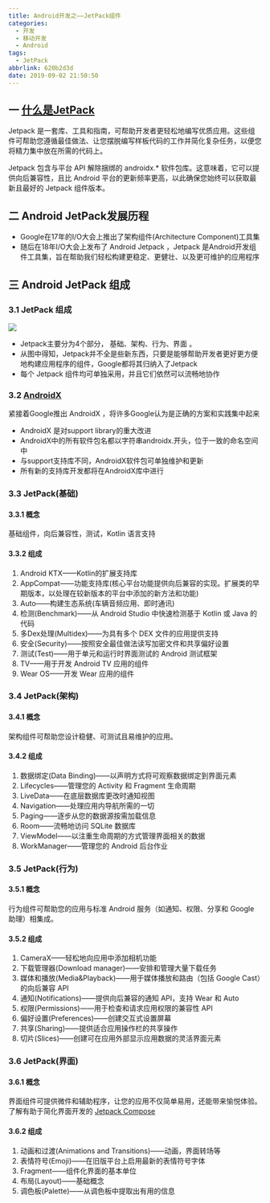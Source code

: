 ```yaml
---
title: Android开发之——JetPack组件
categories:
  - 开发
  - 移动开发
  - Android
tags:
  - JetPack
abbrlink: 620b2d3d
date: 2019-09-02 21:50:50
---
```

## 一 [什么是JetPack][1]
Jetpack 是一套库、工具和指南，可帮助开发者更轻松地编写优质应用。这些组件可帮助您遵循最佳做法、让您摆脱编写样板代码的工作并简化复杂任务，以便您将精力集中放在所需的代码上。


Jetpack 包含与平台 API 解除捆绑的 androidx.* 软件包库。这意味着，它可以提供向后兼容性，且比 Android 平台的更新频率更高，以此确保您始终可以获取最新且最好的 Jetpack 组件版本。

<!--more-->

## 二 Android JetPack发展历程
* Google在17年的I/O大会上推出了架构组件(Architecture Component)工具集
* 随后在18年I/O大会上发布了 Android Jetpack ，Jetpack 是Android开发组件工具集，旨在帮助我们轻松构建更稳定、更健壮、以及更可维护的应用程序

## 三 Android JetPack 组成
### 3.1 JetPack 组成

![][2]     
 
* Jetpack主要分为4个部分， 基础、架构、行为、界面 。   
* 从图中得知，Jetpack并不全是些新东西，只要是能够帮助开发者更好更方便地构建应用程序的组件，Google都将其归纳入了Jetpack
* 每个 Jetpack 组件均可单独采用，并且它们依然可以流畅地协作


### 3.2 [AndroidX][3] 
紧接着Google推出 AndroidX ，将许多Google认为是正确的方案和实践集中起来    

* AndroidX 是对support library的重大改进
* AndroidX中的所有软件包名都以字符串androidx.开头，位于一致的命名空间中
* 与support支持库不同，AndroidX软件包可单独维护和更新
* 所有新的支持库开发都将在AndroidX库中进行


### 3.3 JetPack(基础)
#### 3.3.1 概念
 基础组件，向后兼容性，测试，Kotlin 语言支持
#### 3.3.2 组成
1. Android KTX——Kotlin的扩展支持库
2. AppCompat——功能支持库(核心平台功能提供向后兼容的实现。扩展类的早期版本，以处理在较新版本的平台中添加的新方法和功能)
3. Auto——构建生态系统(车辆音频应用、即时通讯)
4. 检测(Benchmark)——从 Android Studio 中快速检测基于 Kotlin 或 Java 的代码
5. 多Dex处理(Multidex)——为具有多个 DEX 文件的应用提供支持
6. 安全(Security)——按照安全最佳做法读写加密文件和共享偏好设置
7. 测试(Test)——用于单元和运行时界面测试的 Android 测试框架
8. TV——用于开发 Android TV 应用的组件
9. Wear OS——开发 Wear 应用的组件


### 3.4 JetPack(架构)
#### 3.4.1 概念
架构组件可帮助您设计稳健、可测试且易维护的应用。
#### 3.4.2 组成
1. 数据绑定(Data Binding)——以声明方式将可观察数据绑定到界面元素
2. Lifecycles——管理您的 Activity 和 Fragment 生命周期
3. LiveData——在底层数据库更改时通知视图
4. Navigation——处理应用内导航所需的一切
5. Paging——逐步从您的数据源按需加载信息
6. Room——流畅地访问 SQLite 数据库
7. ViewModel——以注重生命周期的方式管理界面相关的数据
8. WorkManager——管理您的 Android 后台作业

### 3.5 JetPack(行为)
#### 3.5.1 概念
行为组件可帮助您的应用与标准 Android 服务（如通知、权限、分享和 Google 助理）相集成。
#### 3.5.2 组成
1. CameraX——轻松地向应用中添加相机功能
2. 下载管理器(Download manager)——安排和管理大量下载任务
3. 媒体和播放(Media&Playback)——用于媒体播放和路由（包括 Google Cast）的向后兼容 API
4. 通知(Notifications)——提供向后兼容的通知 API，支持 Wear 和 Auto
5. 权限(Permissions)——用于检查和请求应用权限的兼容性 API
6. 偏好设置(Preferences)——创建交互式设置屏幕
7. 共享(Sharing)——提供适合应用操作栏的共享操作
8. 切片(Slices)——创建可在应用外部显示应用数据的灵活界面元素

### 3.6 JetPack(界面)
#### 3.6.1 概念
界面组件可提供微件和辅助程序，让您的应用不仅简单易用，还能带来愉悦体验。了解有助于简化界面开发的 [Jetpack Compose][4]
#### 3.6.2 组成
1. 动画和过渡(Animations and Transitions)——动画，界面转场等
2. 表情符号(Emoji)——在旧版平台上启用最新的表情符号字体
3. Fragment——组件化界面的基本单位
4. 布局(Layout)——基础概念
5. 调色板(Palette)——从调色板中提取出有用的信息




[1]: https://developer.android.google.cn/jetpack
[2]: https://raw.githubusercontent.com/PGzxc/images/master/blog-images/android-jetpack-composition.png
[3]: https://developer.android.google.cn/jetpack/androidx
[4]: https://developer.android.google.cn/jetpack/compose/